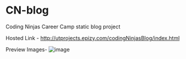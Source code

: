 # CN-blog
Coding Ninjas Career Camp static blog project


Hosted Link - http://utprojects.epizy.com/codingNinjasBlog/index.html

Preview Images-
![image](https://user-images.githubusercontent.com/63789702/186840829-bccddc31-224f-41ef-ab61-2e661ede84dc.png)
